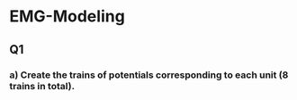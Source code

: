 # EMG-Modeling

## Q1
### a) Create the trains of potentials corresponding to each unit (8 trains in total). 


